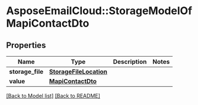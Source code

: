 # AsposeEmailCloud::StorageModelOfMapiContactDto

## Properties
Name | Type | Description | Notes
---- | ---- | ----------- | -----
**storage_file** |[**StorageFileLocation**](StorageFileLocation.md) |  | 
**value** |[**MapiContactDto**](MapiContactDto.md) |  | 


[[Back to Model list]](Models.md) [[Back to README]](README.md)
